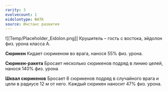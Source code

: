 ```yaml
---
rarity: 3
evolvecount: 1
eidolontype: ФАТК
source: Инстанс развития
---
```

![[Temp/Placeholder_Eidolon.png]]
Крушитель – гость с востока, эйдолон физ. урона класса А.

**Сюрикен**
Кидает сюрикеном во врага, нанося 55% физ. урона.

**Сюрикен-ракета**
Бросает несколько сюрикенов подряд в линию целей, нанося 140% физ. урона

**Шквал сюрикенов**
Бросает 6 сюрикенов подряд в случайного врага и цели в радиусе 12 м от него. Каждый сюрикен наносит 47% физ. урона.
